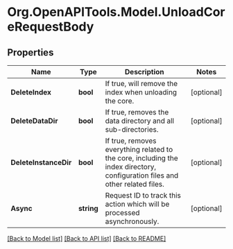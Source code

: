 # Org.OpenAPITools.Model.UnloadCoreRequestBody

## Properties

Name | Type | Description | Notes
------------ | ------------- | ------------- | -------------
**DeleteIndex** | **bool** | If true, will remove the index when unloading the core. | [optional] 
**DeleteDataDir** | **bool** | If true, removes the data directory and all sub-directories. | [optional] 
**DeleteInstanceDir** | **bool** | If true, removes everything related to the core, including the index directory, configuration files and other related files. | [optional] 
**Async** | **string** | Request ID to track this action which will be processed asynchronously. | [optional] 

[[Back to Model list]](../../README.md#documentation-for-models) [[Back to API list]](../../README.md#documentation-for-api-endpoints) [[Back to README]](../../README.md)

